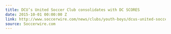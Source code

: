 ```yaml
---
title: DCU’s United Soccer Club consolidates with DC SCORES
date: 2015-10-01 00:00:00 Z
link: http://www.soccerwire.com/news/clubs/youth-boys/dcus-united-soccer-club-consolidates-with-dc-scores/
source: Soccerwire.com
---
```


